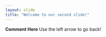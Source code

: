 ```yaml
---
layout: slide
title: "Welcome to our second slide!"
---
```

**Comment Here**
Use the left arrow to go back!
